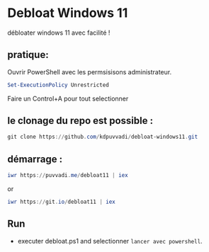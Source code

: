 
# Debloat Windows 11

débloater windows 11 avec facilité !

## pratique:

  Ouvrir  PowerShell avec les permsisisons administrateur.

```powershell
Set-ExecutionPolicy Unrestricted
```

Faire un Control+A pour tout selectionner

## le clonage du repo est possible :

```Powershell
git clone https://github.com/kdpuvvadi/debloat-windows11.git

```

## démarrage :

```powershell
iwr https://puvvadi.me/debloat11 | iex
```

or

```powershell
iwr https://git.io/debloat11 | iex
```

## Run

- executer debloat.ps1 and selectionner `lancer avec powershell`.

